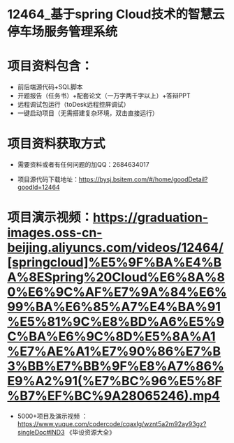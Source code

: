 #   12464_基于spring Cloud技术的智慧云停车场服务管理系统

#   项目资料包含：
*    前后端源代码+SQL脚本
*    开题报告（任务书）+配套论文（一万字两千字以上）+答辩PPT
*   远程调试包运行（toDesk远程控屏调试）
*   一键启动项目（无需搭建复杂环境，双击直接运行）


#   项目资料获取方式
*   需要资料或者有任何问题的加QQ：2684634017

*   项目源代码下载地址：https://bysj.bsitem.com/#/home/goodDetail?goodId=12464

#  项目演示视频：https://graduation-images.oss-cn-beijing.aliyuncs.com/videos/12464/[springcloud]%E5%9F%BA%E4%BA%8ESpring%20Cloud%E6%8A%80%E6%9C%AF%E7%9A%84%E6%99%BA%E6%85%A7%E4%BA%91%E5%81%9C%E8%BD%A6%E5%9C%BA%E6%9C%8D%E5%8A%A1%E7%AE%A1%E7%90%86%E7%B3%BB%E7%BB%9F%E8%A7%86%E9%A2%91(%E7%BC%96%E5%8F%B7%EF%BC%9A28065246).mp4

*  5000+项目及演示视频 ：https://www.yuque.com/codercode/cqaxlg/wznt5a2m92ay93gz?singleDoc#lND3 《毕设资源大全》
